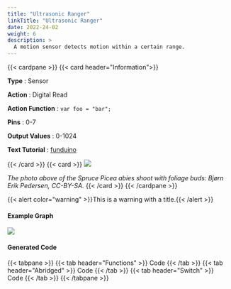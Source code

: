 ```yaml
---
title: "Ultrasonic Ranger"
linkTitle: "Ultrasonic Ranger"
date: 2022-24-02
weight: 6
description: >
  A motion sensor detects motion within a certain range.
---
```



{{< cardpane >}}
  {{< card header="Information">}}

  **Type** : Sensor

  **Action** : Digital Read

  **Action Function** : `var foo = "bar";`

  **Pins** : 0-7

  **Output Values** : 0-1024

  **Text Tutorial** : [funduino](https://gohugo.io) 

{{< /card >}}
{{< card >}}
   ![](https://upload.wikimedia.org/wikipedia/commons/thumb/9/9e/Picea_abies_shoot_with_buds%2C_Sogndal%2C_Norway.jpg/240px-Picea_abies_shoot_with_buds%2C_Sogndal%2C_Norway.jpg)
   
   _The photo above of the Spruce Picea abies shoot with foliage buds: Bjørn Erik Pedersen, CC-BY-SA._
{{< /card >}}
{{< /cardpane >}}


{{< alert color="warning" >}}This is a warning with a title.{{< /alert >}}

#### Example Graph

   ![](https://upload.wikimedia.org/wikipedia/commons/thumb/9/9e/Picea_abies_shoot_with_buds%2C_Sogndal%2C_Norway.jpg/240px-Picea_abies_shoot_with_buds%2C_Sogndal%2C_Norway.jpg)


#### Generated Code

{{< tabpane >}}
  {{< tab header="Functions" >}}
Code
  {{< /tab >}}
  {{< tab header="Abridged" >}}
Code
  {{< /tab >}}
  {{< tab header="Switch" >}}
 Code
  {{< /tab >}}
{{< /tabpane >}}